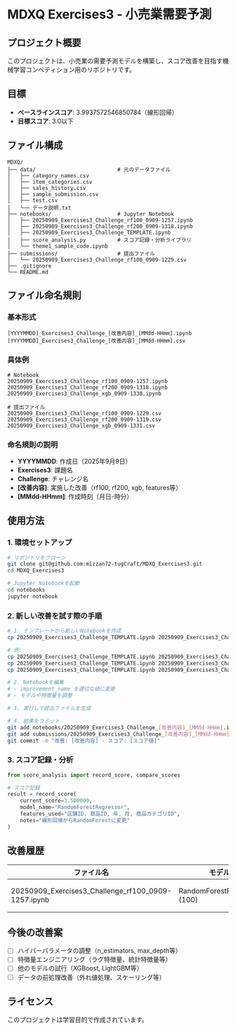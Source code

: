# MDXQ Exercises3 - 小売業需要予測

## プロジェクト概要

このプロジェクトは、小売業の需要予測モデルを構築し、スコア改善を目指す機械学習コンペティション用のリポジトリです。

## 目標

- **ベースラインスコア**: 3.9937572546850784（線形回帰）
- **目標スコア**: 3.0以下

## ファイル構成

```
MDXQ/
├── data/                          # 元のデータファイル
│   ├── category_names.csv
│   ├── item_categories.csv
│   ├── sales_history.csv
│   ├── sample_submission.csv
│   ├── test.csv
│   └── データ説明.txt
├── notebooks/                     # Jupyter Notebook
│   ├── 20250909_Exercises3_Challenge_rf100_0909-1257.ipynb
│   ├── 20250909_Exercises3_Challenge_rf200_0909-1318.ipynb
│   ├── 20250909_Exercises3_Challenge_TEMPLATE.ipynb
│   ├── score_analysis.py          # スコア記録・分析ライブラリ
│   └── theme1_sample_code.ipynb
├── submissions/                   # 提出ファイル
│   └── 20250909_Exercises3_Challenge_rf100_0909-1229.csv
├── .gitignore
└── README.md
```

## ファイル命名規則

### **基本形式**
```
[YYYYMMDD]_Exercises3_Challenge_[改善内容]_[MMdd-HHmm].ipynb
[YYYYMMDD]_Exercises3_Challenge_[改善内容]_[MMdd-HHmm].csv
```

### **具体例**
```
# Notebook
20250909_Exercises3_Challenge_rf100_0909-1257.ipynb
20250909_Exercises3_Challenge_rf200_0909-1318.ipynb
20250909_Exercises3_Challenge_xgb_0909-1330.ipynb

# 提出ファイル
20250909_Exercises3_Challenge_rf100_0909-1229.csv
20250909_Exercises3_Challenge_rf200_0909-1319.csv
20250909_Exercises3_Challenge_xgb_0909-1331.csv
```

### **命名規則の説明**
- **YYYYMMDD**: 作成日（2025年9月9日）
- **Exercises3**: 課題名
- **Challenge**: チャレンジ名
- **[改善内容]**: 実施した改善（rf100, rf200, xgb, features等）
- **[MMdd-HHmm]**: 作成時刻（月日-時分）

## 使用方法

### 1. 環境セットアップ

```bash
# リポジトリをクローン
git clone git@github.com:mizzan72-tugCraft/MDXQ_Exercises3.git
cd MDXQ_Exercises3

# Jupyter Notebookを起動
cd notebooks
jupyter notebook
```

### 2. 新しい改善を試す際の手順

```bash
# 1. テンプレートから新しいNotebookを作成
cp 20250909_Exercises3_Challenge_TEMPLATE.ipynb 20250909_Exercises3_Challenge_[改善内容]_[MMdd-HHmm].ipynb

# 例:
cp 20250909_Exercises3_Challenge_TEMPLATE.ipynb 20250909_Exercises3_Challenge_rf200_0909-1330.ipynb
cp 20250909_Exercises3_Challenge_TEMPLATE.ipynb 20250909_Exercises3_Challenge_xgb_0909-1345.ipynb
cp 20250909_Exercises3_Challenge_TEMPLATE.ipynb 20250909_Exercises3_Challenge_features_0909-1400.ipynb

# 2. Notebookを編集
# - improvement_name を適切な値に変更
# - モデルや特徴量を調整

# 3. 実行して提出ファイルを生成

# 4. 結果をコミット
git add notebooks/20250909_Exercises3_Challenge_[改善内容]_[MMdd-HHmm].ipynb
git add submissions/20250909_Exercises3_Challenge_[改善内容]_[MMdd-HHmm].csv
git commit -m "改善: [改善内容] - スコア: [スコア値]"
```

### 3. スコア記録・分析

```python
from score_analysis import record_score, compare_scores

# スコア記録
result = record_score(
    current_score=3.500000,
    model_name="RandomForestRegressor",
    features_used="店舗ID, 商品ID, 年, 月, 商品カテゴリID",
    notes="線形回帰からRandomForestに変更"
)
```

## 改善履歴

| ファイル名 | モデル | スコア | 改善率 | 施策 |
|------------|--------|--------|--------|------|
| 20250909_Exercises3_Challenge_rf100_0909-1257.ipynb | RandomForestRegressor (100) | 3.072567 | 23.07% | 線形回帰からRandomForestに変更 |

## 今後の改善案

- [ ] ハイパーパラメータの調整（n_estimators, max_depth等）
- [ ] 特徴量エンジニアリング（ラグ特徴量、統計特徴量等）
- [ ] 他のモデルの試行（XGBoost, LightGBM等）
- [ ] データの前処理改善（外れ値処理、スケーリング等）

## ライセンス

このプロジェクトは学習目的で作成されています。
